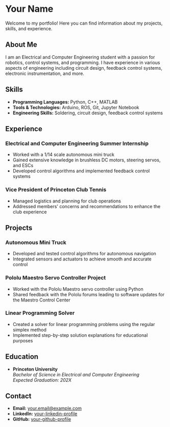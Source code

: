 # Your Name

Welcome to my portfolio! Here you can find information about my projects, skills, and experience.

## About Me

I am an Electrical and Computer Engineering student with a passion for robotics, control systems, and programming. I have experience in various aspects of engineering including circuit design, feedback control systems, electronic instrumentation, and more.

## Skills

- **Programming Languages:** Python, C++, MATLAB
- **Tools & Technologies:** Arduino, ROS, Git, Jupyter Notebook
- **Engineering Skills:** Soldering, circuit design, feedback control systems

## Experience

### Electrical and Computer Engineering Summer Internship

- Worked with a 1/14 scale autonomous mini truck
- Gained extensive knowledge in brushless DC motors, steering servos, and ESCs
- Developed control algorithms and implemented feedback control systems

### Vice President of Princeton Club Tennis

- Managed logistics and planning for club operations
- Addressed members' concerns and recommendations to enhance the club experience

## Projects

### Autonomous Mini Truck

- Developed and tested control algorithms for autonomous navigation
- Integrated sensors and actuators to achieve smooth and accurate control

### Pololu Maestro Servo Controller Project

- Worked with the Pololu Maestro servo controller using Python
- Shared feedback with the Pololu forums leading to software updates for the Maestro Control Center

### Linear Programming Solver

- Created a solver for linear programming problems using the regular simplex method
- Implemented step-by-step solution explanations for educational purposes

## Education

- **Princeton University**  
  *Bachelor of Science in Electrical and Computer Engineering*  
  *Expected Graduation: 202X*

## Contact

- **Email:** your.email@example.com
- **LinkedIn:** [your-linkedin-profile](https://www.linkedin.com/in/your-profile)
- **GitHub:** [your-github-profile](https://github.com/your-profile)

